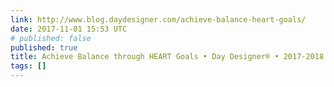 ```yaml
---
link: http://www.blog.daydesigner.com/achieve-balance-heart-goals/
date: 2017-11-01 15:53 UTC
# published: false
published: true
title: Achieve Balance through HEART Goals • Day Designer® • 2017-2018 Daily Planners
tags: []
---
```




